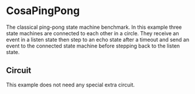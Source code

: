 CosaPingPong
============

The classical ping-pong state machine benchmark. In this example three state machines are connected to each other in a circle. They receive an event in a listen state then step to an echo state after a timeout and send an event to the connected state machine before stepping back to the listen state.

Circuit 
-------
This example does not need any special extra circuit.

